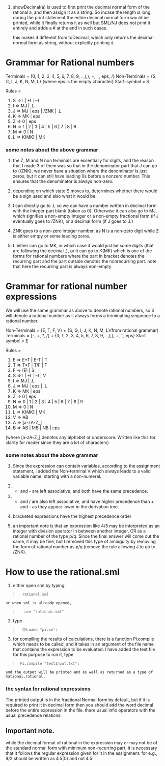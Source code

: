 
1. showDecimal(a) is used to first print the decimal normal form of the rational a, and then assign it as a string. So incase the length is long, during the print statement the entire decimal normal form would be printed, while it finally returns it as well but SML/NJ does not print it entirely and adds a # at the end in such cases.

    this makes it different from toDecimal, which only returns the decimal normal form as string, without explicitly printing it.


# Grammar for Rational numbers
Terminals = {0, 1, 2, 3, 4, 5, 6, 7, 8, 9, . ,(,), +, ˜, eps, /}
Non-Terminals = {S, G, I, J, K, N, M, L} (where eps is the empty character)
Start-symbol = S

Rules =

1. S => I | +I | ~I
2. I => MJ | .L
3. J => MJ | eps | /ZNK | .L
4. K => MK | eps
8. Z => 0 | eps
5. N => 1 | 2 | 3 | 4 | 5 | 6 | 7 | 8 | 9
6. M => 0 | N
7. L => K(MK) | MK

### some notes about the above grammar 
1. the Z, M and N non terminals are essentially for digits, and the reason that I made 3 of them was so that in the denominator part that J can go to (/ZNK), we never have a situation where the denominator is just zeros, but it can still have leading 0s before a nonzero number. This ensures that the denominator is always non-zero.

2. depending on which state S moves to, determines whether there would be a sign used and also what it would be.

3. I can directly go to .L so we can have a number written in decimal form with the Integer part blank (taken as 0). Otherwise it can also go to MJ, which signifies a non-empty integer or a non-empty fractional form (if J eventually goes to /ZNK), or a decimal form (if J goes to .L)

4. ZNK goes to a non-zero integer number, as N is a non-zero digit while Z is either emtpy or some leading zeros.

5. L either can go to MK, in which case it would just be some digits (that are following the decimal .), or it can go to K(MK) which is one of the forms for rational numbers where the part in bracket denotes the recurring part and the part outside denotes the nonrecurring part. note that here the recurring part is always non-empty


# Grammar for rational number expressions
We will use the same grammar as above to denote rational numbers, so S will denote a rational number as it always forms a terminating sequence to a rational number.

Non-Terminals = {E, T, F, V} + {S, G, I, J, K, N, M, L}(from rational grammar) 
Terminals = {-, +, *, /} + {0, 1, 2, 3, 4, 5, 6, 7, 8, 9, . ,(,), +, ˜, eps} 
Start symbol = E

Rules = 

1. E => E+T | E-T | T
2. T => T*F | T/F | F
3. F => (E) | S
1. S => I | +I | ~I | V
2. I => MJ | .L
3. J => MJ | eps | .L
4. K => MK | eps
8. Z => 0 | eps
5. N => 0 | 1 | 2 | 3 | 4 | 5 | 6 | 7 | 8 | 9
6. M => 0 | N
7. L => K(MK) | MK
8. V => AB
9. A => [a-zA-Z_]
10. B => AB | MB | NB | eps

(where [a-zA-Z_] denotes any alphabet or underscore. Written like this for clarity for reader since they are a lot of characters)
### some notes about the above grammar

1. Since the expression can contain variables, according to the assignment statement, I added the Non-terminal V which always leads to a valid variable name, starting with a non-numeral.

2. + and - are left associative, and both have the same precedence.

3. * and / are also left associative, and have higher precedence than + and - as they appear lower in the derivation tree.

4. bracketed expressions have the highest precedence order

5. an important note is that an expression like 4/5 may be interpreted as an integer with division operator in between another integer, OR as a rational number of the type p/q. Since the final answer will come out the same, it may be fine, but I removed this type of ambiguity by removing the form of rational number as p/q
(remove the rule allowing J to go to /ZNK). 


# How to use the rational.sml

1. either open sml by typing  
>       rational.sml

    or when sml is already opened, 
>        use "rational.sml"

2. type 
>       CM.make "pi.cm";

3. for compiling the results of calculations, there is a function Pi.compile which needs to be called, and it takes in an argument of the file name that contains the expression to be evaluated. I have added the test file for this purpose
to run it, type 
>      Pi.compile "testInput.txt";

    and the output will be printed and as well as returned as a type of Rational.rational.


### the syntax for rational expressions
The printed output is in the fractional Normal form by default, but if it is required to print it in decimal form then you should add the word decimal before the entire expression in the file.
there usual infix operators with the usual precedence relations. 

## Important note.
while the decimal format of rational in the expression may or may not be of the standard normal form with minimum non-recurring part, it is necessary that it follows the regular expression given for it in the assignment. for e.g., 9/2 should be written as 4.5(0) and not 4.5
